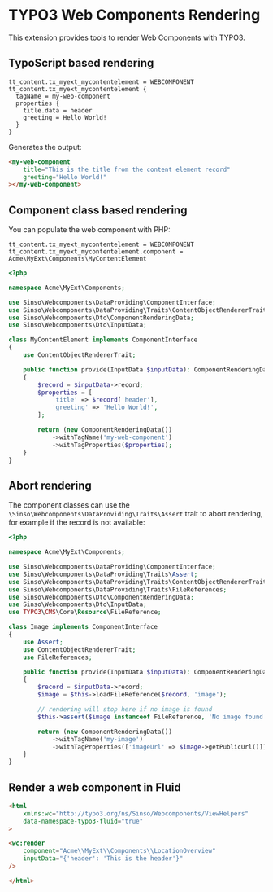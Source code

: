 # TYPO3 Web Components Rendering

This extension provides tools to render Web Components with TYPO3.

## TypoScript based rendering

```
tt_content.tx_myext_mycontentelement = WEBCOMPONENT
tt_content.tx_myext_mycontentelement {
  tagName = my-web-component
  properties {
    title.data = header
    greeting = Hello World!
  }
}
```

Generates the output:

```html
<my-web-component
    title="This is the title from the content element record"
    greeting="Hello World!"
></my-web-component>
```

## Component class based rendering

You can populate the web component with PHP:

```
tt_content.tx_myext_mycontentelement = WEBCOMPONENT
tt_content.tx_myext_mycontentelement.component = Acme\MyExt\Components\MyContentElement
```

```php
<?php

namespace Acme\MyExt\Components;

use Sinso\Webcomponents\DataProviding\ComponentInterface;
use Sinso\Webcomponents\DataProviding\Traits\ContentObjectRendererTrait;
use Sinso\Webcomponents\Dto\ComponentRenderingData;
use Sinso\Webcomponents\Dto\InputData;

class MyContentElement implements ComponentInterface
{
    use ContentObjectRendererTrait;

    public function provide(InputData $inputData): ComponentRenderingData
    {
        $record = $inputData->record;
        $properties = [
            'title' => $record['header'],
            'greeting' => 'Hello World!',
        ];

        return (new ComponentRenderingData())
            ->withTagName('my-web-component')
            ->withTagProperties($properties);
    }
}
```

## Abort rendering

The component classes can use the `\Sinso\Webcomponents\DataProviding\Traits\Assert` trait to abort rendering, for example if the record is not available:

```php
<?php

namespace Acme\MyExt\Components;

use Sinso\Webcomponents\DataProviding\ComponentInterface;
use Sinso\Webcomponents\DataProviding\Traits\Assert;
use Sinso\Webcomponents\DataProviding\Traits\ContentObjectRendererTrait;
use Sinso\Webcomponents\DataProviding\Traits\FileReferences;
use Sinso\Webcomponents\Dto\ComponentRenderingData;
use Sinso\Webcomponents\Dto\InputData;
use TYPO3\CMS\Core\Resource\FileReference;

class Image implements ComponentInterface
{
    use Assert;
    use ContentObjectRendererTrait;
    use FileReferences;

    public function provide(InputData $inputData): ComponentRenderingData
    {
        $record = $inputData->record;
        $image = $this->loadFileReference($record, 'image');

        // rendering will stop here if no image is found
        $this->assert($image instanceof FileReference, 'No image found for record ' . $record['uid']);

        return (new ComponentRenderingData())
            ->withTagName('my-image')
            ->withTagProperties(['imageUrl' => $image->getPublicUrl()]);
    }
}
```

## Render a web component in Fluid

```html
<html
    xmlns:wc="http://typo3.org/ns/Sinso/Webcomponents/ViewHelpers"
    data-namespace-typo3-fluid="true"
>

<wc:render
    component="Acme\\MyExt\\Components\\LocationOverview"
    inputData="{'header': 'This is the header'}"
/>

</html>
```

